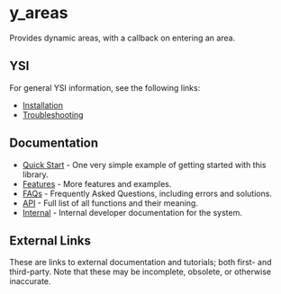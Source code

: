 # y_areas

Provides dynamic areas, with a callback on entering an area.

## YSI

For general YSI information, see the following links:

* [Installation](../installation.md)
* [Troubleshooting](../troubleshooting.md)

## Documentation

* [Quick Start](y_areas/quick-start.md) - One very simple example of getting started with this library.
* [Features](y_areas/features.md) - More features and examples.
* [FAQs](y_areas/faqs.md) - Frequently Asked Questions, including errors and solutions.
* [API](y_areas/api.md) - Full list of all functions and their meaning.
* [Internal](y_areas/internal.md) - Internal developer documentation for the system.

## External Links

These are links to external documentation and tutorials; both first- and third-party.  Note that these may be incomplete, obsolete, or otherwise inaccurate.


